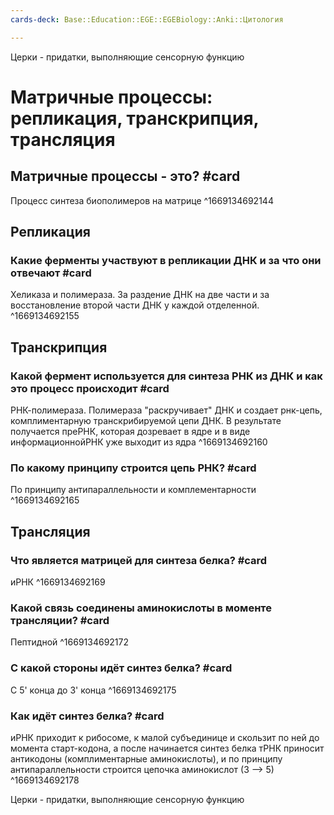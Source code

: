```yaml
---
cards-deck: Base::Education::EGE::EGEBiology::Anki::Цитология

---
```

Церки - придатки, выполняющие сенсорную функцию


# Матричные процессы: репликация, транскрипция, трансляция
## Матричные процессы - это? #card 
Процесс синтеза биополимеров на матрице 
^1669134692144

## Репликация

### Какие ферменты участвуют в репликации ДНК и за что они отвечают #card
Хеликаза и полимераза. За раздение ДНК на две части и за восстановление второй части ДНК у каждой отделенной.
^1669134692155

## Транскрипция 

### Какой фермент используется для синтеза РНК из ДНК и как это процесс происходит #card 
РНК-полимераза. Полимераза "раскручивает" ДНК и создает рнк-цепь, комплиментарную транскрибируемой цепи ДНК. В результате получается преРНК, которая дозревает в ядре и в виде информационнойРНК уже выходит из ядра
^1669134692160

### По какому принципу строится цепь РНК? #card 
По принципу антипараллельности и комплементарности
^1669134692165


## Трансляция 

### Что является матрицей для синтеза белка? #card 
иРНК
^1669134692169

### Какой связь соединены аминокислоты в моменте трансляции? #card 
Пептидной
^1669134692172

### С какой стороны идёт синтез белка? #card 
С 5' конца до 3' конца
^1669134692175

### Как идёт синтез белка? #card 
иРНК приходит к рибосоме, к малой субъединице и скользит по ней до момента старт-кодона, а после начинается синтез белка
тРНК приносит антикодоны (комплиментарные аминокислоты), и по принципу антипараллельности строится цепочка аминокислот (3 --> 5)
^1669134692178





Церки - придатки, выполняющие сенсорную функцию
